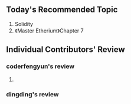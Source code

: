 ## Today's Recommended Topic
1. Solidity
2. 《Master Etherium》Chapter 7

## Individual Contributors' Review
### coderfengyun's review
1. 
### dingding's review
